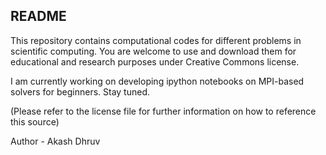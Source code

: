 ## README ##

This repository contains computational codes for different problems in scientific computing. You are welcome to use and download them for educational and research purposes under Creative Commons license. 

I am currently working on developing ipython notebooks on MPI-based solvers for  beginners. Stay tuned.

(Please refer to the license file for further information on how to reference this source)

Author - Akash Dhruv
